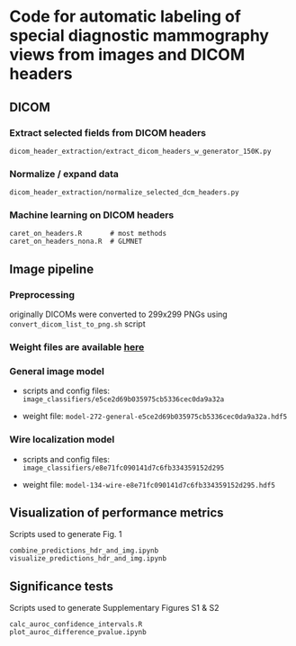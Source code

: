 # Code for automatic labeling of special diagnostic mammography views from images and DICOM headers

## DICOM
### Extract selected fields from DICOM headers

    dicom_header_extraction/extract_dicom_headers_w_generator_150K.py

### Normalize / expand data

    dicom_header_extraction/normalize_selected_dcm_headers.py

###  Machine learning on DICOM headers

    caret_on_headers.R       # most methods 
    caret_on_headers_nona.R  # GLMNET

## Image pipeline

### Preprocessing

originally DICOMs were converted to 299x299 PNGs using `convert_dicom_list_to_png.sh` script


### Weight files are available [here](https://datashare.ucsf.edu/stash/dataset/doi:10.7272/Q6XK8CQ9)

### General image model
- scripts and config files: `image_classifiers/e5ce2d69b035975cb5336cec0da9a32a`

- weight file: `model-272-general-e5ce2d69b035975cb5336cec0da9a32a.hdf5`

### Wire localization model

- scripts and config files: `image_classifiers/e8e71fc090141d7c6fb334359152d295`

- weight file: `model-134-wire-e8e71fc090141d7c6fb334359152d295.hdf5`


## Visualization of performance metrics 
Scripts used to generate Fig. 1

    combine_predictions_hdr_and_img.ipynb
    visualize_predictions_hdr_and_img.ipynb


## Significance tests
Scripts used to generate Supplementary Figures S1 & S2

    calc_auroc_confidence_intervals.R
    plot_auroc_difference_pvalue.ipynb
